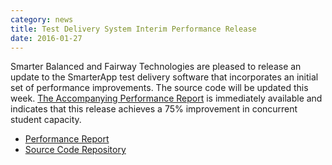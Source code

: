 ```yaml
---
category: news
title: Test Delivery System Interim Performance Release
date: 2016-01-27
---
```

Smarter Balanced and Fairway Technologies are pleased to release an update to the SmarterApp test delivery software that incorporates an initial set of performance improvements. The source code will be updated this week. [The Accompanying Performance Report](http://www.smarterapp.org/deployment/TDS-Performance-Report-Interim.html) is immediately available and indicates that this release achieves a 75% improvement in concurrent student capacity.

* [Performance Report](http://www.smarterapp.org/deployment/TDS-Performance-Report-Interim.html)
* [Source Code Repository](http://www.smarterapp.org/source.html)
